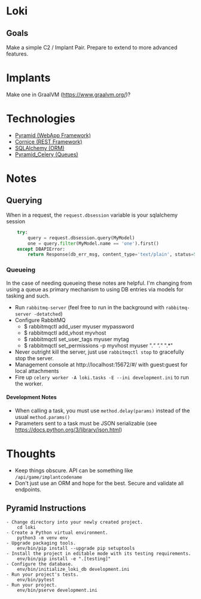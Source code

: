 # Loki

## Goals

Make a simple C2 / Implant Pair.  Prepare to extend to more advanced features.


# Implants

Make one in GraalVM (https://www.graalvm.org/)?

# Technologies

  - [Pyramid (WebApp Framework)](https://trypyramid.com/)
  - [Cornice (REST Framework)](https://cornice.readthedocs.io/en/latest/)
  - [SQLAlchemy (ORM)](http://www.sqlalchemy.org/)
  - [Pyramid_Celery (Queues)](https://github.com/sontek/pyramid_celery)
  

# Notes

## Querying
When in a request, the `request.dbsession` variable is your sqlalchemy session

```python
    try:
        query = request.dbsession.query(MyModel)
        one = query.filter(MyModel.name == 'one').first()
    except DBAPIError:
        return Response(db_err_msg, content_type='text/plain', status=500)
```

### Queueing
In the case of needing queueing these notes are helpful.  I'm changing from using a queue as primary mechanism to using
DB entries via models for tasking and such.

  - Run `rabbitmq-server` (feel free to run in the background with `rabbitmq-server -detatched`)
  - Configure RabbitMQ
    - $ rabbitmqctl add_user myuser mypassword
    - $ rabbitmqctl add_vhost myvhost
    - $ rabbitmqctl set_user_tags myuser mytag
    - $ rabbitmqctl set_permissions -p myvhost myuser ".*" ".*" ".*"
  - Never outright kill the server, just use `rabbitmqctl stop` to gracefully stop the server.
  - Management console at http://localhost:15672/#/  with guest:guest for local attachments
  - Fire up `celery worker -A loki.tasks -E --ini development.ini` to run the worker.

#### Development Notes
  
  - When calling a task, you must use `method.delay(params)` instead of the usual `method.params()`
  - Parameters sent to a task must be JSON serializable (see https://docs.python.org/3/library/json.html)
# Thoughts

  - Keep things obscure.  API can be something like `/api/game/implantcodename`
  - Don't just use an ORM and hope for the best. Secure and validate all endpoints.



## Pyramid Instructions

```
- Change directory into your newly created project.
    cd loki
- Create a Python virtual environment.
    python3 -m venv env
- Upgrade packaging tools.
    env/bin/pip install --upgrade pip setuptools
- Install the project in editable mode with its testing requirements.
    env/bin/pip install -e ".[testing]"
- Configure the database.
    env/bin/initialize_loki_db development.ini
- Run your project's tests.
    env/bin/pytest
- Run your project.
    env/bin/pserve development.ini
```